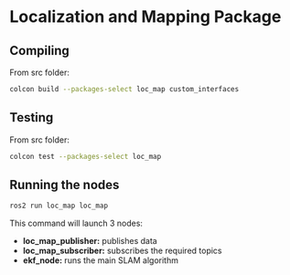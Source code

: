 # Localization and Mapping Package

## Compiling

From src folder:
```sh
colcon build --packages-select loc_map custom_interfaces
```

## Testing

From src folder:
```sh
colcon test --packages-select loc_map
```

## Running the nodes
```sh
ros2 run loc_map loc_map
```

This command will launch 3 nodes:
- **loc_map_publisher:** publishes data
- **loc_map_subscriber:** subscribes the required topics
- **ekf_node:** runs the main SLAM algorithm

